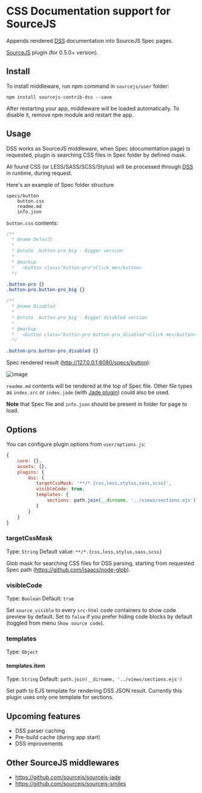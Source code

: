 # CSS Documentation support for SourceJS

Appends rendered [DSS](https://github.com/darcyclarke/DSS) documentation into SourceJS Spec pages.

[SourceJS](http://sourcejs.com) plugin (for 0.5.0+ version).

## Install

To install middleware, run npm command in `sourcejs/user` folder:

```
npm install sourcejs-contrib-dss --save
```

After restarting your app, middleware will be loaded automatically. To disable it, remove npm module and restart the app.

## Usage

DSS works as SourceJS middleware, when Spec (documentation page) is requested, plugin is searching CSS files in Spec folder by defined mask.

All found CSS (or LESS/SASS/SCSS/Stylus) will be processed through [DSS](https://github.com/darcyclarke/DSS) in runtime, during request.

Here's an example of Spec folder structure

```
specs/button
    button.css
    readme.md
    info.json
```

`button.css` contents:

```css
/**
  * @name Default
  *
  * @state .button-pro_big - Bigger version
  *
  * @markup
  *   <button class="button-pro">Click me</button>
  */

.button-pro {}
.button-pro.button-pro_big {}

/**
  * @name Disabled
  *
  * @state .button-pro_big - Bigger disabled version
  *
  * @markup
  *   <button class="button-pro button-pro_disabled">Click me</button>
  */

.button-pro.button-pro_disabled {}
```

Spec rendered result (http://127.0.0.1:8080/specs/button):

![image](http://d.pr/i/GH6g+)

`readme.md` contents will be rendered at the top of Spec file. Other file types as `index.src` or `index.jade` (with [Jade plugin](https://github.com/sourcejs/sourcejs-jade)) could also be used.

**Note** that Spec file and `info.json` should be present in folder for page to load.

## Options

You can configure plugin options from `user/options.js`:

```js
{
    core: {},
    assets: {},
    plugins: {
        dss: {
           targetCssMask: '**/*.{css,less,stylus,sass,scss}',
           visibleCode: true,
           templates: {
               sections: path.join(__dirname, '../views/sections.ejs')
           }
        }
    }
}
```

### targetCssMask

Type: `String`
Default value: `**/*.{css,less,stylus,sass,scss}`

Glob mask for searching CSS files for DSS parsing, starting from requested Spec path (https://github.com/isaacs/node-glob).

### visibleCode

Type: `Boolean`
Default: `true`

Set `source_visible` to every `src-html` code containers to show code preview by default. Set to `false` if you prefer hiding code blocks by default (toggled from menu `Show source code`).

### templates

Type: `Object`

#### templates.item

Type: `String`
Default: `path.join(__dirname, '../views/sections.ejs')`

Set path to EJS template for rendering DSS JSON result. Currently this plugin uses only one template for sections.

## Upcoming features

* DSS parser caching
* Pre-build cache (during app start)
* DSS improvements

## Other SourceJS middlewares

* https://github.com/sourcejs/sourcejs-jade
* https://github.com/sourcejs/sourcejs-smiles